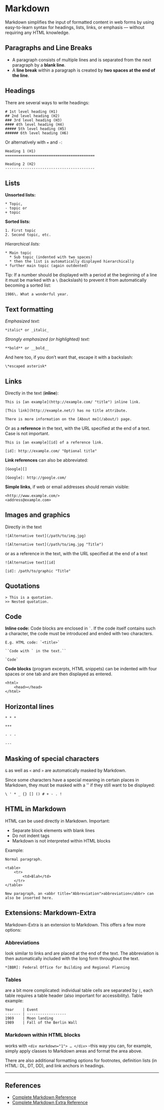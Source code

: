 <!--
# default module
# markdown help
#
# Part of »Zugzwang Project«
# https://www.zugzwang.org/modules/default
#
# @author Gustaf Mossakowski <gustaf@koenige.org>
# @copyright Copyright © 2024-2025 Gustaf Mossakowski
# @license http://opensource.org/licenses/lgpl-3.0.html LGPL-3.0
#
-->


# Markdown

Markdown simplifies the input of formatted content in web forms by using
easy-to-learn syntax for headings, lists, links, or emphasis — without
requiring any HTML knowledge.

## Paragraphs and Line Breaks

* A paragraph consists of multiple lines and is separated from the next
paragraph by a **blank line**.
* A **line break** within a paragraph is
created by **two spaces at the end of the line**.

## Headings

There are several ways to write headings:

    # 1st level heading (H1)
    ## 2nd level heading (H2)
    ### 3rd level heading (H3)
    #### 4th level heading (H4)
    ##### 5th level heading (H5)
    ###### 6th level heading (H6)

Or alternatively with `=` and `-`:

    Heading 1 (H1)
    ========================================= 
    
    Heading 2 (H2)
    -----------------------------------------

## Lists

**Unsorted lists:**

    * Topic,
    - topic or
    + topic

**Sorted lists:**

    1. First topic
    2. Second topic, etc.

*Hierarchical lists:*

    * Main topic
      * Sub topic (indented with two spaces)
      * then the list is automatically displayed hierarchically
    * further main topic (again outdented)

Tip: If a number should be displayed with a period at the beginning of a
line it must be marked with a `\` (backslash) to prevent it from
automatically becoming a sorted list:

    1986\. What a wonderful year.

## Text formatting

*Emphasized text:*

    *italic* or _italic_

*Strongly emphasized (or highlighted) text:*

    **bold** or __bold__
    
And here too, if you don’t want that, escape it with a backslash:

    \*escaped asterisk*

## Links

Directly in the text (**inline**):

    This is [an example](http://example.com/ "title") inline link.
    
    [This link](http://example.net/) has no title attribute.
    
    There is more information on the [About me](/about/) page.

Or as a **reference** in the text, with the URL specified at the end of
a text. Case is not important.

    This is [an example][id] of a reference link.
    
    [id]: http://example.com/ "Optional title"

**Link references** can also be abbreviated:

    [Google][]
    
    [Google]: http://google.com/

**Simple links**, if web or email addresses should remain visible:

    <http://www.example.com/>
    <address@example.com>
    
## Images and graphics

Directly in the text

    ![Alternative text](/path/to/img.jpg)
    
    ![Alternative text](/path/to/img.jpg "Title")
    
or as a reference in the text, with the URL specified at the end of a text

    ![Alternative text][id]
    
    [id]: /path/to/graphic "Title"
    
## Quotations

    > This is a quotation.
    >> Nested quotation.

## Code

**Inline code:** Code blocks are enclosed in <code>\`</code>. If the
code itself contains such a character, the code must be introduced and
ended with two characters.

    E.g. HTML code: `<title>`
 
    ``Code with ` in the text.``
  
    `Code`

**Code blocks** (program excerpts, HTML snippets) can be indented with
four spaces or one tab and are then displayed as entered.

    <html>
        <head></head>
    </html>

## Horizontal lines

	* * *

	***

	- - -

	---

## Masking of special characters

`&` as well as `<` and `>` are automatically masked by Markdown.

Since some characters have a special meaning in certain places in
Markdown, they must be masked with a '\' if they still want to be
displayed:

    \ ' * _ {} [] () # + - . !

## HTML in Markdown

HTML can be used directly in Markdown. Important:

* Separate block elements with blank lines
* Do not indent tags
* Markdown is not interpreted within HTML blocks

Example:

    Normal paragraph.

	<table>
		<tr>
			<td>Blah</td>
		</tr>
	</table>
    
    New paragraph, an <abbr title="Abbreviation">abbreviation</abbr> can
    also be inserted here.
    
## Extensions: Markdown-Extra

Markdown-Extra is an extension to Markdown. This offers a few more options:

### Abbreviations

look similar to links and are placed at the end of the text. The
abbreviation is then automatically included with the long form
throughout the text.

    *[BBR]: Federal Office for Building and Regional Planning

### Tables

are a bit more complicated: individual table cells are separated by `|`,
each table requires a table header (also important for accessibility).
Table example:

    Year    | Event
    ------- | ------------------
    1969    | Moon landing
    1989    | Fall of the Berlin Wall
    
### Markdown within HTML blocks

works with `<div markdown="1"> … </div>` –this way you can, for
example, simply apply classes to Markdown areas and format the area
above.

There are also additional formatting options for footnotes,
definition lists (in HTML: DL, DT, DD), and link anchors in headings.

***

## References

* [Complete Markdown Reference](https://daringfireball.net/projects/markdown/syntax)
* [Complete Markdown Extra Reference](https://michelf.ca/projects/php-markdown/extra/)
